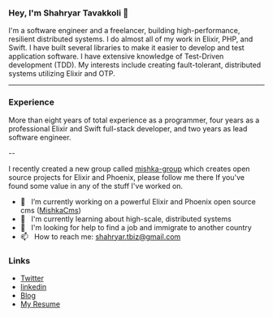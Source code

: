 ### Hey, I'm Shahryar Tavakkoli 👋
I'm a software engineer and a freelancer, building high-performance, resilient distributed systems. I do almost all of my work in Elixir, PHP, and Swift. I have built several libraries to make it easier to develop and test application software. I have extensive knowledge of Test-Driven development (TDD).
My interests include creating fault-tolerant, distributed systems utilizing Elixir and OTP.

---

### Experience
More than eight years of total experience as a programmer, four years as a professional Elixir and Swift full-stack developer, and two years as lead software engineer.

--

I recently created a new group called [mishka-group](https://github.com/mishka-group) which creates open source projects for Elixir and Phoenix, please follow me there If you've found some value in any of the stuff I've worked on.

 
- 🔭 &nbsp; I’m currently working on a powerful Elixir and Phoenix open source cms ([MishkaCms](https://github.com/mishka-group/mishka-cms))
- 🌱 &nbsp; I'm currently learning about high-scale, distributed systems
- 🤔 &nbsp; I'm looking for help to find a job and immigrate to another country
- 📫 &nbsp; How to reach me: shahryar.tbiz@gmail.com

### Links

* [Twitter](https://twitter.com/shahryar_tbiz)
* [linkedin](https://www.linkedin.com/in/shahryar-tavakkoli/)
* [Blog](https://trangell.com)
* [My Resume](https://github.com/shahryarjb/shahryarjb/files/7834626/Resume-Shahryar-Tavakkoli.pdf)
